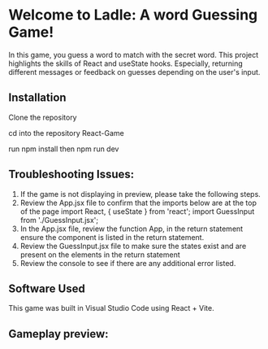 # Welcome to Ladle: A word Guessing Game!

In this game, you guess a word to match with the secret word. This project highlights the skills of React and useState hooks. Especially, returning different messages or feedback on guesses depending on the user's input.

## Installation
<p>Clone the repository</p>
<p>cd into the repository React-Game</p>
<p>run npm install then npm run dev</p>

## Troubleshooting Issues:
<ol>
<li>If the game is not displaying in preview, please take the following steps.</li>


<li>Review the App.jsx file to confirm that the imports below are at the top of the page
        import React, { useState } from 'react';
        import GuessInput from './GuessInput.jsx';</li>

<li>In the App.jsx file, review the function App, in the return statement ensure the component <GuessInput /> is listed in the return statement. </li>

<li>Review the GuessInput.jsx file to make sure the states exist and are present on the elements in the return statement </li>

<li>Review the console to see if there are any additional error listed.</li>
</ol>

## Software Used
<p>This game was built in Visual Studio Code using React + Vite.</p>

## Gameplay preview: 
